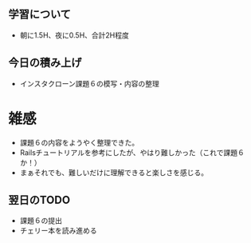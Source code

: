 ## 学習について
- 朝に1.5H、夜に0.5H、合計2H程度

## 今日の積み上げ 
- インスタクローン課題６の模写・内容の整理

# 雑感
- 課題６の内容をようやく整理できた。
- Railsチュートリアルを参考にしたが、やはり難しかった（これで課題６か！）
- まぁそれでも、難しいだけに理解できると楽しさを感じる。

## 翌日のTODO
- 課題６の提出
- チェリー本を読み進める
